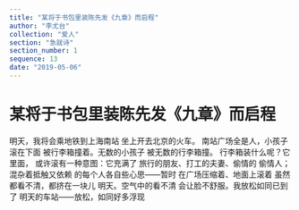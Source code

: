 ```yaml
---
title: "某将于书包里装陈先发《九章》而启程"
author: "李尤台"
collection: "爱人"
section: "急就诗"
section_number: 1
sequence: 13
date: "2019-05-06"
---
```


# 某将于书包里装陈先发《九章》而启程

明天，我将会乘地铁到上海南站
坐上开去北京的火车。
南站广场全是人，小孩子滚在下面
被行李箱撞着。无数的小孩子
被无数的行李箱撞。
行李箱装什么呢？它里面，
或许滚有一种意图：它充满了
旅行的朋友、打工的夫妻、偷情的
偷情人；混杂着抵触又依赖
的每个人各自些心思——暂时
在广场压缩着、地面上滚着
虽然都看不清，都挤在一块儿
明天。空气中的看不清
会让脸不舒服。我放松如同已到了
明天的车站——放松，如同好多浮现
